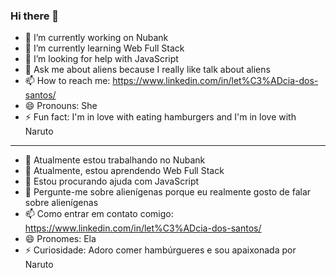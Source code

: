 ### Hi there 👋

- 🔭 I’m currently working on Nubank
- 🌱 I’m currently learning Web Full Stack
- 🤔 I’m looking for help with JavaScript
- 💬 Ask me about aliens because I really like talk about aliens
- 📫 How to reach me: https://www.linkedin.com/in/let%C3%ADcia-dos-santos/
- 😄 Pronouns: She
- ⚡ Fun fact: I'm in love with eating hamburgers and I'm in love with Naruto

------------------------------------------------------------------------------------

- 🔭 Atualmente estou trabalhando no Nubank
- 🌱 Atualmente, estou aprendendo Web Full Stack
- 🤔 Estou procurando ajuda com JavaScript
- 💬 Pergunte-me sobre alienígenas porque eu realmente gosto de falar sobre alienígenas
- 📫 Como entrar em contato comigo: https://www.linkedin.com/in/let%C3%ADcia-dos-santos/
- 😄 Pronomes: Ela
- ⚡ Curiosidade: Adoro comer hambúrgueres e sou apaixonada por Naruto
